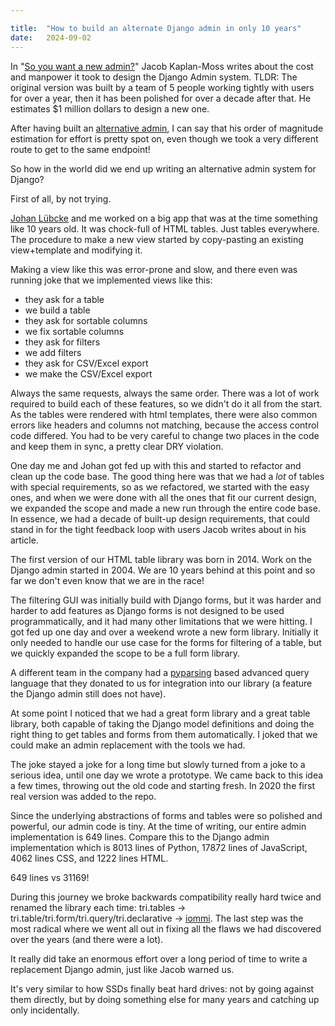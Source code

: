 ```yaml
---

title:	"How to build an alternate Django admin in only 10 years"
date:	2024-09-02
---
```



In "[So you want a new admin?](https://jacobian.org/2016/may/26/so-you-want-a-new-admin/)" Jacob Kaplan-Moss writes about the cost and manpower it took to design the Django Admin system. TLDR: The original version was built by a team of 5 people working tightly with users for over a year, then it has been polished for over a decade after that. He estimates $1 million dollars to design a new one.

After having built an [alternative admin](https://docs.iommi.rocks/en/latest/admin.html), I can say that his order of magnitude estimation for effort is pretty spot on, even though we took a very different route to get to the same endpoint!

So how in the world did we end up writing an alternative admin system for Django?
 
First of all, by not trying. 

[Johan Lübcke](https://github.com/jlubcke) and me worked on a big app that was at the time something like 10 years old. It was chock-full of HTML tables. Just tables everywhere. The procedure to make a new view started by copy-pasting an existing view+template and modifying it. 
 
Making a view like this was error-prone and slow, and there even was running joke that we implemented views like this:

- they ask for a table
- we build a table
- they ask for sortable columns
- we fix sortable columns
- they ask for filters
- we add filters
- they ask for CSV/Excel export
- we make the CSV/Excel export

Always the same requests, always the same order. There was a lot of work required to build each of these features, so we didn't do it all from the start. As the tables were rendered with html templates, there were also common errors like headers and columns not matching, because the access control code differed. You had to be very careful to change two places in the code and keep them in sync, a pretty clear DRY violation.
 
One day me and Johan got fed up with this and started to refactor and clean up the code base. The good thing here was that we had a *lot* of tables with special requirements, so as we refactored, we started with the easy ones, and when we were done with all the ones that fit our current design, we expanded the scope and made a new run through the entire code base. In essence, we had a decade of built-up design requirements, that could stand in for the tight feedback loop with users Jacob writes about in his article.

The first version of our HTML table library was born in 2014. Work on the Django admin started in 2004. We are 10 years behind at this point and so far we don't even know that we are in the race!

The filtering GUI was initially build with Django forms, but it was harder and harder to add features as Django forms is not designed to be used programmatically, and it had many other limitations that we were hitting. I got fed up one day and over a weekend wrote a new form library. Initially it only needed to handle our use case for the forms for filtering of a table, but we quickly expanded the scope to be a full form library.

A different team in the company had a [pyparsing](https://pyparsing-docs.readthedocs.io/) based advanced query language that they donated to us for integration into our library (a feature the Django admin still does not have).
 
At some point I noticed that we had a great form library and a great table library, both capable of taking the Django model definitions and doing the right thing to get tables and forms from them automatically. I joked that we could make an admin replacement with the tools we had. 
 
The joke stayed a joke for a long time but slowly turned from a joke to a serious idea, until one day we wrote a prototype. We came back to this idea a few times, throwing out the old code and starting fresh. In 2020 the first real version was added to the repo. 

Since the underlying abstractions of forms and tables were so polished and powerful, our admin code is tiny. At the time of writing, our entire admin implementation is 649 lines. Compare this to the Django admin implementation which is 8013 lines of Python, 17872 lines of JavaScript, 4062 lines CSS, and 1222 lines HTML. 

649 lines vs 31169!

During this journey we broke backwards compatibility really hard twice and renamed the library each time: tri.tables -> tri.table/tri.form/tri.query/tri.declarative -> [iommi](https://docs.iommi.rocks). The last step was the most radical where we went all out in fixing all the flaws we had discovered over the years (and there were a lot). 
 
It really did take an enormous effort over a long period of time to write a replacement Django admin, just like Jacob warned us.
 
It's very similar to how SSDs finally beat hard drives: not by going against them directly, but by doing something else for many years and catching up only incidentally. 
